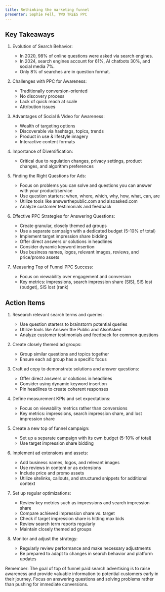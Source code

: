 ```yaml
---
title: Rethinking the marketing funnel
presenter: Sophie Fell, TWO TREES PPC
---
```

## Key Takeaways

1. Evolution of Search Behavior:
   - In 2020, 98% of online questions were asked via search engines.
   - In 2024, search engines account for 61%, AI chatbots 30%, and social media 7%.
   - Only 8% of searches are in question format.

2. Challenges with PPC for Awareness:
   - Traditionally conversion-oriented
   - No discovery process
   - Lack of quick reach at scale
   - Attribution issues

3. Advantages of Social & Video for Awareness:
   - Wealth of targeting options
   - Discoverable via hashtags, topics, trends
   - Product in use & lifestyle imagery
   - Interactive content formats

4. Importance of Diversification:
   - Critical due to regulation changes, privacy settings, product changes, and algorithm preferences

5. Finding the Right Questions for Ads:
   - Focus on problems you can solve and questions you can answer with your product/service
   - Use question starters: when, where, which, why, how, what, can, are
   - Utilize tools like answerthepublic.com and alsoasked.com
   - Analyze customer testimonials and feedback

6. Effective PPC Strategies for Answering Questions:
   - Create granular, closely themed ad groups
   - Use a separate campaign with a dedicated budget (5-10% of total)
   - Implement target impression share bidding
   - Offer direct answers or solutions in headlines
   - Consider dynamic keyword insertion
   - Use business names, logos, relevant images, reviews, and price/promo assets

7. Measuring Top of Funnel PPC Success:
   - Focus on viewability over engagement and conversion
   - Key metrics: impressions, search impression share (SIS), SIS lost (budget), SIS lost (rank)

## Action Items

1. Research relevant search terms and queries:
   - Use question starters to brainstorm potential queries
   - Utilize tools like Answer the Public and AlsoAsked
   - Analyze customer testimonials and feedback for common questions

2. Create closely themed ad groups:
   - Group similar questions and topics together
   - Ensure each ad group has a specific focus

3. Craft ad copy to demonstrate solutions and answer questions:
   - Offer direct answers or solutions in headlines
   - Consider using dynamic keyword insertion
   - Pin headlines to create coherent responses

4. Define measurement KPIs and set expectations:
   - Focus on viewability metrics rather than conversions
   - Key metrics: impressions, search impression share, and lost impression share

5. Create a new top of funnel campaign:
   - Set up a separate campaign with its own budget (5-10% of total)
   - Use target impression share bidding

6. Implement ad extensions and assets:
   - Add business names, logos, and relevant images
   - Use reviews in content or as extensions
   - Include price and promo assets
   - Utilize sitelinks, callouts, and structured snippets for additional context

7. Set up regular optimizations:
   - Review key metrics such as impressions and search impression share
   - Compare achieved impression share vs. target
   - Check if target impression share is hitting max bids
   - Review search term reports regularly
   - Maintain closely themed ad groups

8. Monitor and adjust the strategy:
   - Regularly review performance and make necessary adjustments
   - Be prepared to adapt to changes in search behavior and platform updates

Remember: The goal of top of funnel paid search advertising is to raise awareness and provide valuable information to potential customers early in their journey. Focus on answering questions and solving problems rather than pushing for immediate conversions.
